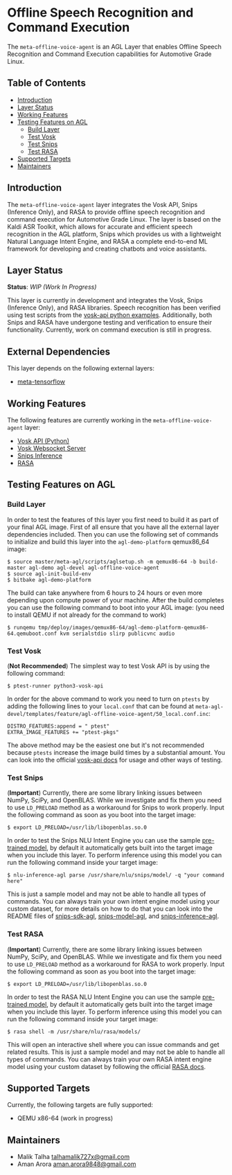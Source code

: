 # Offline Speech Recognition and Command Execution
The `meta-offline-voice-agent` is an AGL Layer that enables Offline Speech Recognition and Command Execution capabilities for Automotive Grade Linux.

## Table of Contents
- [Introduction](#introduction)
- [Layer Status](#layer-status)
- [Working Features](#working-features)
- [Testing Features on AGL](#testing-features-on-agl)
    - [Build Layer](#build-layer)
    - [Test Vosk](#test-vosk)
    - [Test Snips](#test-snips)
    - [Test RASA](#test-rasa)
- [Supported Targets](#supported-targets)
- [Maintainers](#maintainers)

## Introduction
The `meta-offline-voice-agent` layer integrates the Vosk API, Snips (Inference Only), and RASA to provide offline speech recognition and command execution for Automotive Grade Linux. The layer is based on the Kaldi ASR Toolkit, which allows for accurate and efficient speech recognition in the AGL platform, Snips which provides us with a lightweight Natural Language Intent Engine, and RASA a complete end-to-end ML framework for developing and creating chatbots and voice assistants.

## Layer Status
**Status**: *WIP (Work In Progress)*

This layer is currently in development and integrates the Vosk, Snips (Inference Only), and RASA libraries. Speech recognition has been verified using test scripts from the [vosk-api python examples](https://github.com/alphacep/vosk-api/tree/master/python/example). Additionally, both Snips and RASA have undergone testing and verification to ensure their functionality. Currently, work on command execution is still in progress.

## External Dependencies
This layer depends on the following external layers:
- [meta-tensorflow](https://git.yoctoproject.org/meta-tensorflow)

## Working Features
The following features are currently working in the `meta-offline-voice-agent` layer:
- [Vosk API (Python)](https://github.com/alphacep/vosk-api/tree/master/python)
- [Vosk Websocket Server](https://github.com/alphacep/vosk-server/tree/master/websocket)
- [Snips Inference](https://github.com/malik727/snips-inference-agl)
- [RASA](https://github.com/RasaHQ/rasa)

## Testing Features on AGL
    
### Build Layer
In order to test the features of this layer you first need to build it as part of your final AGL image. First of all ensure that you have all the external layer dependencies included. Then you can use the following set of commands to initialize and build this layer into the `agl-demo-platform` qemux86_64 image:
```shell
$ source master/meta-agl/scripts/aglsetup.sh -m qemux86-64 -b build-master agl-demo agl-devel agl-offline-voice-agent
$ source agl-init-build-env
$ bitbake agl-demo-platform
```

The build can take anywhere from 6 hours to 24 hours or even more depending upon compute power of your machine. After the build completes you can use the following command to boot into your AGL image: (you need to install QEMU if not already for the command to work)
```shell
$ runqemu tmp/deploy/images/qemux86-64/agl-demo-platform-qemux86-64.qemuboot.conf kvm serialstdio slirp publicvnc audio
```

### Test Vosk
(**Not Recommended**) The simplest way to test Vosk API is by using the following command: 
```shell
$ ptest-runner python3-vosk-api
```

In order for the above command to work you need to turn on `ptests` by adding the following lines to your `local.conf` that can be found at `meta-agl-devel/templates/feature/agl-offline-voice-agent/50_local.conf.inc`:
```shell
DISTRO_FEATURES:append = " ptest"
EXTRA_IMAGE_FEATURES += "ptest-pkgs"
```

The above method may be the easiest one but it's not recommended because `ptests` increase the image build times by a substantial amount. You can look into the official [vosk-api docs](https://alphacephei.com/vosk/install) for usage and other ways of testing.

### Test Snips
(**Important**) Currently, there are some library linking issues between NumPy, SciPy, and OpenBLAS. While we investigate and fix them you need to use `LD_PRELOAD` method as a workaround for Snips to work properly. Input the following command as soon as you boot into the target image:
```shell
$ export LD_PRELOAD=/usr/lib/libopenblas.so.0
```


In order to test the Snips NLU Intent Engine you can use the sample [pre-trained model](https://github.com/malik727/nlu-model-agl), by default it automatically gets built into the target image when you include this layer. To perform inference using this model you can run the following command inside your target image:
```shell
$ nlu-inference-agl parse /usr/share/nlu/snips/model/ -q "your command here"
```

This is just a sample model and may not be able to handle all types of commands. You can always train your own intent engine model using your custom dataset, for more details on how to do that you can look into the README files of [snips-sdk-agl](https://github.com/malik727/snips-sdk-agl), [snips-model-agl](https://github.com/malik727/nlu-model-agl), and [snips-inference-agl](https://github.com/malik727/snips-inference-agl).

### Test RASA
(**Important**) Currently, there are some library linking issues between NumPy, SciPy, and OpenBLAS. While we investigate and fix them you need to use `LD_PRELOAD` method as a workaround for RASA to work properly. Input the following command as soon as you boot into the target image:
```shell
$ export LD_PRELOAD=/usr/lib/libopenblas.so.0
```

In order to test the RASA NLU Intent Engine you can use the sample [pre-trained model](https://github.com/malik727/rasa-model-agl), by default it automatically gets built into the target image when you include this layer. To perform inference using this model you can run the following command inside your target image:
```shell
$ rasa shell -m /usr/share/nlu/rasa/models/
```

This will open an interactive shell where you can issue commands and get related results. This is just a sample model and may not be able to handle all types of commands. You can always train your own RASA intent engine model using your custom dataset by following the official [RASA docs](https://rasa.com/docs/rasa/).

## Supported Targets
Currently, the following targets are fully supported:
- QEMU x86-64 (work in progress)

## Maintainers
- Malik Talha <talhamalik727x@gmail.com>
- Aman Arora <aman.arora9848@gmail.com>
